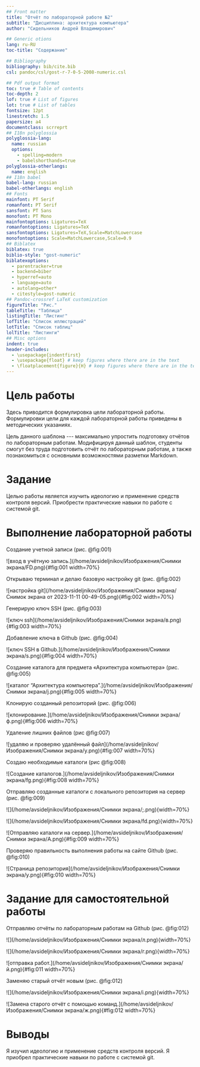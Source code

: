 ```yaml
---
## Front matter
title: "Отчёт по лабораторной работе №2"
subtitle: "Дисциплина: архитектура компьютера"
author: "Сидельников Андрей Владимирович"

## Generic otions
lang: ru-RU
toc-title: "Содержание"

## Bibliography
bibliography: bib/cite.bib
csl: pandoc/csl/gost-r-7-0-5-2008-numeric.csl

## Pdf output format
toc: true # Table of contents
toc-depth: 2
lof: true # List of figures
lot: true # List of tables
fontsize: 12pt
linestretch: 1.5
papersize: a4
documentclass: scrreprt
## I18n polyglossia
polyglossia-lang:
  name: russian
  options:
	- spelling=modern
	- babelshorthands=true
polyglossia-otherlangs:
  name: english
## I18n babel
babel-lang: russian
babel-otherlangs: english
## Fonts
mainfont: PT Serif
romanfont: PT Serif
sansfont: PT Sans
monofont: PT Mono
mainfontoptions: Ligatures=TeX
romanfontoptions: Ligatures=TeX
sansfontoptions: Ligatures=TeX,Scale=MatchLowercase
monofontoptions: Scale=MatchLowercase,Scale=0.9
## Biblatex
biblatex: true
biblio-style: "gost-numeric"
biblatexoptions:
  - parentracker=true
  - backend=biber
  - hyperref=auto
  - language=auto
  - autolang=other*
  - citestyle=gost-numeric
## Pandoc-crossref LaTeX customization
figureTitle: "Рис."
tableTitle: "Таблица"
listingTitle: "Листинг"
lofTitle: "Список иллюстраций"
lotTitle: "Список таблиц"
lolTitle: "Листинги"
## Misc options
indent: true
header-includes:
  - \usepackage{indentfirst}
  - \usepackage{float} # keep figures where there are in the text
  - \floatplacement{figure}{H} # keep figures where there are in the text
---
```


# Цель работы

Здесь приводится формулировка цели лабораторной работы. Формулировки
цели для каждой лабораторной работы приведены в методических
указаниях.

Цель данного шаблона --- максимально упростить подготовку отчётов по
лабораторным работам.  Модифицируя данный шаблон, студенты смогут без
труда подготовить отчёт по лабораторным работам, а также познакомиться
с основными возможностями разметки Markdown.

# Задание

Целью работы является изучить идеологию и применение средств контроля версий. Приобрести практические навыки по работе с системой git.



# Выполнение лабораторной работы

Создание учетной записи (рис. @fig:001)

![вход в учётную запись.](/home/avsideljnikov/Изображения/Снимки экрана/FD.png){#fig:001 width=70%}

Открываю терминал и делаю базовую настройку git (рис. @fig:002)

![настройка git](/home/avsideljnikov/Изображения/Снимки экрана/Снимок экрана от 2023-11-11 00-49-05.png){#fig:002 width=70%}

Генерирую ключ SSH (рис. @fig:003)

![ключ ssh](/home/avsideljnikov/Изображения/Снимки экрана/в.png){#fig:003 width=70%}

Добавление ключа в Github (рис. @fig:004)

![ключ SSH в Github.](/home/avsideljnikov/Изображения/Снимки экрана/s.png){#fig:004 width=70%}

Создание каталога для предмета «Архитектура компьютера» (рис. @fig:005)

![каталог  “Архитектура компьютера”.](/home/avsideljnikov/Изображения/Снимки экрана/j.png){#fig:005 width=70%}

Клонирую созданный репозиторий (рис. @fig:006)

![клонирование.](/home/avsideljnikov/Изображения/Снимки экрана/ф.png){#fig:006 width=70%}

Удаление лишних файлов (рис @fig:007)

![удаляю и проверяю удалённый файл](/home/avsideljnikov/Изображения/Снимки экрана/у.png){#fig:007 width=70%}

Создаю необходимые каталоги (рис @fig:008)

![Создание каталогов.](/home/avsideljnikov/Изображения/Снимки экрана/fg.png){#fig:008 width=70%}

Отправляю созданные каталоги с локального репозитория на сервер (рис. @fig:009)

![](/home/avsideljnikov/Изображения/Снимки экрана/;.png){width=70%}

![](/home/avsideljnikov/Изображения/Снимки экрана/fd.png){width=70%}

![Отправляю каталоги на сервер.](/home/avsideljnikov/Изображения/Снимки экрана/A.png){#fig:009 width=70%}

Проверяю правильность выполнения работы на сайте Github (рис. @fig:010)

![Страница репозитория](/home/avsideljnikov/Изображения/Снимки экрана/y.png){#fig:010 width=70%}

# Задание для самостоятельной работы 

Отправляю отчёты по лабораторным работам на Github (рис. @fig:012)

![](/home/avsideljnikov/Изображения/Снимки экрана/л.png){width=70%}

![](/home/avsideljnikov/Изображения/Снимки экрана/г.png){width=70%}

![отправка работ.](/home/avsideljnikov/Изображения/Снимки экрана/й.png){#fig:011 width=70%}

Заменяю старый отчёт новым (рис. @fig:012)

![](/home/avsideljnikov/Изображения/Снимки экрана/i.png){width=70%}

![Замена старого отчёт с помощью команд.](/home/avsideljnikov/Изображения/Снимки экрана/ж.png){#fig:012 width=70%}


# Выводы 

Я изучил идеологию и применение средств контроля
версий. Я приобрел практические навыки по работе с системой git.


